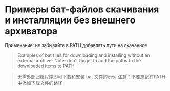 # Примеры бат-файлов скачивания и инсталляции без внешнего архиватора

Примечание: не забывайте в PATH добавлять пути на скачанное

>Examples of bat files for downloading and installing without an external archiver
>Note: don't forget to add the paths to the downloaded items to PATH


>无需外部归档程序即可下载和安装 bat 文件的示例
>注意：不要忘记在PATH中添加下载文件的路径
